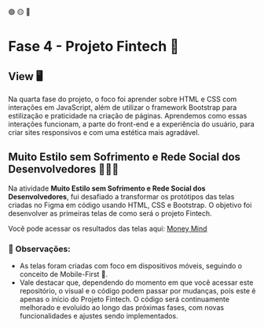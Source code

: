 🟢 🟡 🔴

# Fase 4 - Projeto Fintech 🚀


## View 🖥️

Na quarta fase do projeto, o foco foi aprender sobre HTML e CSS com interações em JavaScript, além de utilizar o framework Bootstrap para estilização e praticidade na criação de páginas. Aprendemos como essas interações funcionam, a parte do front-end e a experiência do usuário, para criar sites responsivos e com uma estética mais agradável.


## Muito Estilo sem Sofrimento e Rede Social dos Desenvolvedores 🎨👨‍💻

Na atividade **Muito Estilo sem Sofrimento e Rede Social dos Desenvolvedores**, fui desafiado a transformar os protótipos das telas criadas no Figma em código usando HTML, CSS e Bootstrap. O objetivo foi desenvolver as primeiras telas de como será o projeto Fintech.

Você pode acessar os resultados das telas aqui: [Money Mind](https://guicarbar.github.io/Fintech_1ano_Fiap/)


### 📝 Observações:

* As telas foram criadas com foco em dispositivos móveis, seguindo o conceito de Mobile-First 📱.
* Vale destacar que, dependendo do momento em que você acessar este repositório, o visual e o código podem passar por mudanças, pois este é apenas o início do Projeto Fintech. O código será continuamente melhorado e evoluído ao longo das próximas fases, com novas funcionalidades e ajustes sendo implementados.